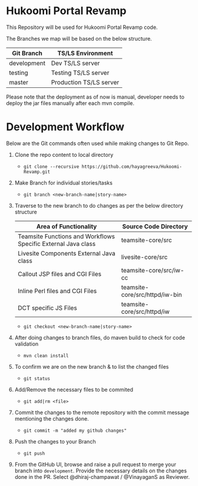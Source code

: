 # Hukoomi Portal Revamp

This Repository will be used for Hukoomi Portal Revamp code.

The Branches we map will be based on the below structure.

Git Branch | TS/LS Environment
-- | --
development | Dev TS/LS server
testing | Testing TS/LS server
master | Production TS/LS server

Please note that the deployment as of now is manual, developer needs to deploy the jar files manually after each mvn compile.

# Development Workflow

Below are the Git commands often used while making changes to Git Repo.

1. Clone the repo content to local directory
    - `git clone --recursive https://github.com/hayagreeva/Hukoomi-Revamp.git`
    
2. Make Branch for individual stories/tasks 
    - `git branch <new-branch-name|story-name>`
    
3. Traverse to the new branch to do changes as per the below directory structure
	
	Area of Functionality | Source Code Directory
	-- | --
	Teamsite Functions and Workflows Specific External Java class | teamsite-core/src
	Livesite Components External Java class | livesite-core/src
	Callout JSP files and CGI Files | teamsite-core/src/iw-cc	
	Inline Perl files and CGI Files | teamsite-core/src/httpd/iw-bin
	DCT specific JS Files | teamsite-core/src/httpd/iw
	
	- `git checkout <new-branch-name|story-name>`
    
4. After doing changes to branch files, do maven build to check for code validation
    - `mvn clean install`
    
5. To confirm we are on the new branch & to list the changed files
    - `git status`
    
6. Add/Remove the necessary files to be commited
    - `git add|rm <file>`
  
7. Commit the changes to the remote repository with the commit message mentioning the changes done.
    - `git commit -m "added my github changes"`
    
8. Push the changes to your Branch
    - `git push`

9. From the GitHub UI, browse and raise a pull request to merge your branch into `development`. Provide the necessary details on the changes done in the PR. Select @dhiraj-champawat / @VinayaganS as Reviewer.
